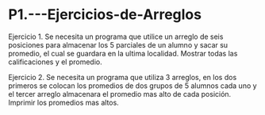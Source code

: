 # P1.---Ejercicios-de-Arreglos
Ejercicio 1. 
Se necesita un programa que utilice un
arreglo de seis posiciones para
almacenar los 5 parciales de un
alumno y sacar su promedio, el cual se
guardara en la ultima localidad.
Mostrar todas las calificaciones y el
promedio.

Ejercicio 2. 
Se necesita un programa que utiliza 3
arreglos, en los dos primeros se
colocan los promedios de dos grupos
de 5 alumnos cada uno y el tercer
arreglo almacenara el promedio mas
alto de cada posición. Imprimir los
promedios mas altos.
